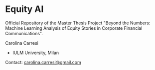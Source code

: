 # Equity AI


Official Repository of the Master Thesis Project "Beyond the Numbers: Machine Learning Analysis of Equity Stories in Corporate Financial Communications".



Carolina Carresi
- IULM University, Milan


Contact:
carolina.carresi@gmail.com
